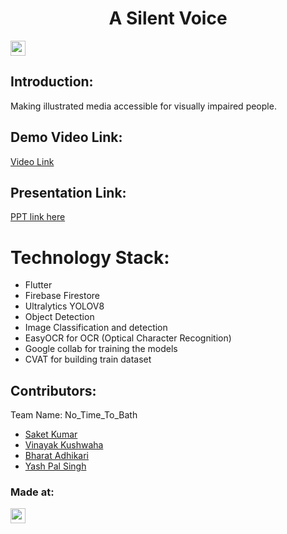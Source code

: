 <h1 align="center">A Silent Voice</h1>
<p align="center">
</p>

<a href="https://hack36.com"> <img src="https://i.postimg.cc/FFwvfkGk/built-at-hack36.png" height=24px> </a>


## Introduction:

Making illustrated media accessible for visually impaired people.

  
## Demo Video Link:
  <a href ="https://youtu.be/wihkURZG6hc" > Video Link </a>
  
## Presentation Link:
  <a href="https://docs.google.com/presentation/d/1_ew80ih9ZzttdYqxea6yyfX9OWORx7ZJ7ujZobmRut8/edit#slide=id.g4e6ad56636_0_5"> PPT link here </a>
  
  
# Technology Stack:
  - Flutter
  - Firebase Firestore 
  - Ultralytics YOLOV8
  - Object Detection
  - Image Classification and detection
  - EasyOCR for OCR (Optical Character Recognition)
  - Google collab for training the models
  - CVAT for building train dataset

  

## Contributors:

Team Name: No_Time_To_Bath

* [Saket Kumar](https://github.com/backlit69)
* [Vinayak Kushwaha](https://github.com/Vinayak9307)
* [Bharat Adhikari](https://github.com/AdBharat14)
* [Yash Pal Singh](https://github.com/protonium71)


### Made at:
<a href="https://hack36.com"> <img src="https://i.postimg.cc/FFwvfkGk/built-at-hack36.png" height=24px> </a>
